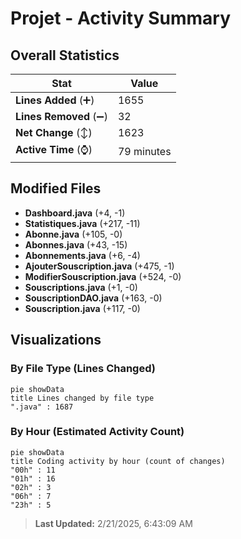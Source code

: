 # Projet - Activity Summary 

## Overall Statistics

| Stat                   | Value                                                             |
| ---------------------- | ----------------------------------------------------------------- |
| **Lines Added** (➕)   | 1655                                          |
| **Lines Removed** (➖) | 32                                        |
| **Net Change** (↕)    | 1623                |
| **Active Time** (⌚)   | 79 minutes |


## Modified Files
- **Dashboard.java** (+4, -1)
- **Statistiques.java** (+217, -11)
- **Abonne.java** (+105, -0)
- **Abonnes.java** (+43, -15)
- **Abonnements.java** (+6, -4)
- **AjouterSouscription.java** (+475, -1)
- **ModifierSouscription.java** (+524, -0)
- **Souscriptions.java** (+1, -0)
- **SouscriptionDAO.java** (+163, -0)
- **Souscription.java** (+117, -0)

## Visualizations

### By File Type (Lines Changed)

```mermaid
pie showData
title Lines changed by file type
".java" : 1687
```

### By Hour (Estimated Activity Count)

```mermaid
pie showData
title Coding activity by hour (count of changes)
"00h" : 11
"01h" : 16
"02h" : 3
"06h" : 7
"23h" : 5
```


> **Last Updated:** 2/21/2025, 6:43:09 AM